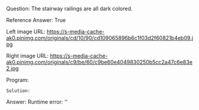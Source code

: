 Question: The stairway railings are all dark colored.

Reference Answer: True

Left image URL: https://s-media-cache-ak0.pinimg.com/originals/cd/10/90/cd109065896b6c1f03d2f60821b4eb09.jpg

Right image URL: https://s-media-cache-ak0.pinimg.com/originals/c9/be/60/c9be60e4049830250b5cc2a47c6e83e2.jpg

Program:

```
Solution:
```
Answer: Runtime error: ''

